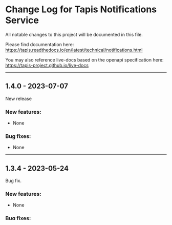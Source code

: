# Change Log for Tapis Notifications Service

All notable changes to this project will be documented in this file.

Please find documentation here:
https://tapis.readthedocs.io/en/latest/technical/notifications.html

You may also reference live-docs based on the openapi specification here:
https://tapis-project.github.io/live-docs

---------------------------------------------------------------------------
## 1.4.0 - 2023-07-07

New release

### New features:
- None

### Bug fixes:
- None

---------------------------------------------------------------------------
## 1.3.4 - 2023-05-24

Bug fix.

### New features:
- None

### Bug fixes:
- Fix issue with extracting host from webhook URL.

---------------------------------------------------------------------------
## 1.3.3 - 2023-05-10

Incremental improvements and new features.

### New features:
- Throttle webhook calls by host.
- Validate delivery address for delivery targets.

### Bug fixes:
- None

---------------------------------------------------------------------------
## 1.3.2 - 2023-05-08

Bug fix.

### New features:
- None

### Bug fixes:
- Add package registration of jax-rs filters to ensure query parameters are correctly set.

---------------------------------------------------------------------------
## 1.3.1 - 2023-04-11

Incremental improvements and bug fixes.

### New features:
- Improve readycheck logging.

### Bug fixes:
- Use of TapisExceptionMapper can lead to invalid http return status codes. Use ApiExceptionMapper instead.
- Fix issue with readycheck.

---------------------------------------------------------------------------
## 1.3.0 - 2023-02-24

Initial release supporting basic operations.

### Breaking Changes:
- Initial release.

### New features:
- Initial release.

### Bug fixes:
- Subscription enabled flag not honored.

---------------------------------------------------------------------------
## 0.0.1 - 2022-04-20

Alpha release supporting basic operations.

### Support:
- CRUD for subscriptions with support for: TTL, enable/disable, search, change owner.
- Subscription reaper for removing expired subscriptions
- Publish an event
- Deliver notifications by webhook or email.
- Basic recovery: check for duplicate event on startup, process events in recovery, process interrupted delivery.


